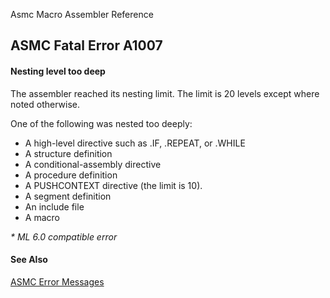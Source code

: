 Asmc Macro Assembler Reference

## ASMC Fatal Error A1007

#### Nesting level too deep

The assembler reached its nesting limit. The limit is 20 levels except where noted otherwise.

One of the following was nested too deeply:

*   A high-level directive such as .IF, .REPEAT, or .WHILE
*   A structure definition
*   A conditional-assembly directive
*   A procedure definition
*   A PUSHCONTEXT directive (the limit is 10).
*   A segment definition
*   An include file
*   A macro

_* ML 6.0 compatible error_

#### See Also

[ASMC Error Messages](readme.md)